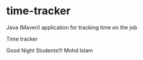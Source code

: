 # time-tracker
Java (Maven) application for tracking time on the job

Time tracker

Good Night Students!!!
Mohd Islam

